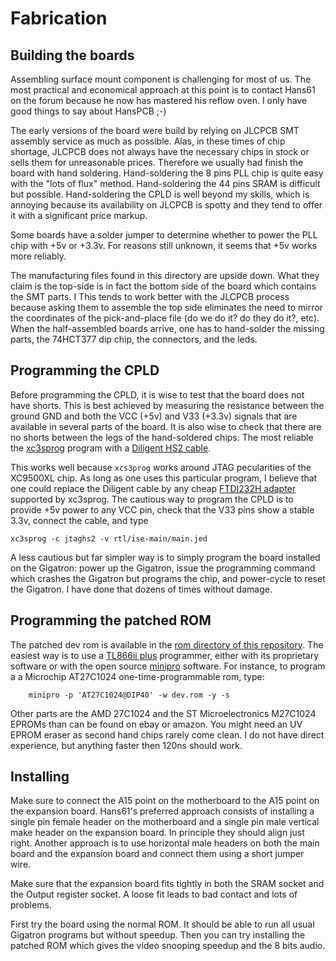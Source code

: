 
# Fabrication


## Building the boards

Assembling surface mount component is challenging for most of us.
The most practical and economical approach at this point is to 
contact Hans61 on the forum because he now has mastered his reflow oven.
I only have good things to say about HansPCB ;-)

The early versions of the board were build by relying on JLCPCB SMT
assembly service as much as possible. Alas, in these times of chip
shortage, JLCPCB does not always have the necessary chips in
stock or sells them for unreasonable prices. Therefore we usually had
finish the board with hand soldering.  Hand-soldering the 8 pins PLL
chip is quite easy with the "lots of flux" method. Hand-soldering the
44 pins SRAM is difficult but possible. Hand-soldering the CPLD is well
beyond my skills, which is annoying because its availability on JLCPCB
is spotty and they tend to offer it with a significant price markup.

Some boards have a solder jumper to determine whether to power the PLL
chip with +5v or +3.3v. For reasons still unknown, it seems that +5v
works more reliably.

The manufacturing files found in this directory are upside down. What
they claim is the top-side is in fact the bottom side of the board
which contains the SMT parts. I This tends to work better with the
JLCPCB process because asking them to assemble the top side eliminates
the need to mirror the coordinates of the pick-and-place file (do we
do it? do they do it?, etc).  When the half-assembled boards arrive,
one has to hand-solder the missing parts, the 74HCT377 dip chip, the
connectors, and the leds.

## Programming the CPLD

Before programming the CPLD, it is wise to test that the board does
not have shorts. This is best achieved by measuring the resistance
between the ground GND and both the VCC (+5v) and V33 (+3.3v) signals
that are available in several parts of the board. It is also wise to
check that there are no shorts between the legs of the hand-soldered
chips. 
The most reliable the
[xc3sprog](https://github.com/matrix-io/xc3sprog) program with a
[Diligent HS2 cable](https://digilent.com/shop/jtag-hs2-programming-cable/). 

This works well because `xcs3prog` works around JTAG pecularities of 
the XC9500XL chip. As long as one uses this particular program,
I believe that one could replace the Diligent cable
by any cheap [FTDI232H adapter](https://ftdichip.com/products/um232h-b)
supported by xc3sprog. The cautious way to program the CPLD is to
provide +5v power to any VCC pin, check that the V33 pins show a
stable 3.3v, connect the cable, and type

```
xc3sprog -c jtaghs2 -v rtl/ise-main/main.jed
```
A less cautious but far simpler way is to simply program the board installed on the
Gigatron: power up the Gigatron, issue the programming command which
crashes the Gigatron but programs the chip, and power-cycle to reset
the Gigatron. I have done that dozens of times without damage.

## Programming the patched ROM

The patched dev rom is available in the 
[rom directory of this repository](https://github.com/lb3361/gigatron-lb/tree/main/extension-crazy/rom).
The easiest way is to use a [TL866ii plus](https://www.amazon.com/s?k=tl866ii+plus+programmer) programmer,
either with its proprietary software or with the open source 
[minipro](https://gitlab.com/DavidGriffith/minipro) software. 
For instance, to program a a Microchip AT27C1024 one-time-programmable rom, type:
```
	minipro -p 'AT27C1024@DIP40' -w dev.rom -y -s
```
Other parts are the AMD 27C1024 and the ST Microelectronics M27C1024 EPROMs than 
can be found on ebay or amazon. You might need an UV EPROM eraser as second hand
chips rarely come clean. I do not have direct experience, but anything
faster then 120ns should work.


## Installing

Make sure to connect the A15 point on the motherboard to the A15 point on the expansion board.
Hans61's preferred approach consists of installing a single pin female header on the motherboard
and a single pin male vertical make header on the expansion board. In principle they should align
just right. Another approach is to use horizontal male headers on both the main board and the expansion
board and connect them using a short jumper wire.

Make sure that the expansion board fits tightly in both the SRAM socket and the Output register socket.
A loose fit leads to bad contact and lots of problems. 

First try the board using the normal ROM. It should be able to run all usual Gigatron programs
but without speedup. Then you can try installing the patched ROM which gives the video snooping 
speedup and the 8 bits audio.


